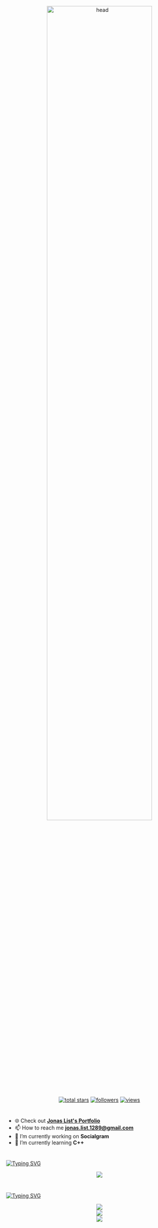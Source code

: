 <p align="center">
  <img alt="head" src="./src/img/Head2.png" width="75%" />
</p>

<!-- Social badges section -->
<p align="center">
  <a href="https://github.com/list-jonas?tab=repositories&sort=stargazers">
    <img alt="total stars" title="Total stars on GitHub" src="https://custom-icon-badges.demolab.com/github/stars/list-jonas?color=55960c&style=for-the-badge&labelColor=488207&logo=star"/></a>
  <a href="https://github.com/list-jonas?tab=followers">
    <img alt="followers" title="Follow me on Github" src="https://custom-icon-badges.demolab.com/github/followers/list-jonas?color=236ad3&labelColor=1155ba&style=for-the-badge&logo=person-add&label=Followers&logoColor=white"/></a>
  <a href="https://view-count-badge.zohan.tech/list-jonas/profile?color=6b105d&labelColor=913e96&style=for-the-badge&logo=eye&label=VISITORS&logoColor=white">
    <img alt="views" title="GitHub profile views" src="https://view-count-badge.zohan.tech/list-jonas/profile?color=6b105d&labelColor=913e96&style=for-the-badge&logo=eye&label=VISITORS&logoColor=white"/></a>
  <!--<a href="https://npmjs.com/~zo-bro-23"><img alt="downloads" title="Downloads" src="https://custom-icon-badges.demolab.com/badge/5506-custom.svg?color=%23E05D44&logo=download&logoColor=white&style=for-the-badge&labelColor=CE4630&label=DOWNLOADS"/></a> -->
</p>

#

<!-- What I do -->
- 🌐 Check out **[Jonas List's Portfolio](https://www.listjonas.com/)**
- 📫 How to reach me **jonas.list.1289@gmail.com**
- 🔭 I’m currently working on **Socialgram**
- 🌱 I’m currently learning <b>C++</b>

#

[![Typing SVG](https://readme-typing-svg.demolab.com?font=Fira+Code&weight=600&size=30&pause=1000&color=F7F7F7&random=false&width=435&lines=%F0%9F%A7%B0Languages+and+Tools)](https://git.io/typing-svg)

<!-- My skills -->
<p align="center"> 
  <img src="https://skillicons.dev/icons?i=ts,js,css,html,dart,go,py,rust,regex,docker,express,figma,git,github,githubactions,gitlab,jest,linux,mongodb,nextjs,nodejs,postgres,postman,powershell,react,replit,sqlite,mysql,stackoverflow,svg,vercel,vite,webpack,tailwind,cloudflare,discord,bots,firebase,gcp,md,,,twitter,unity,godot,java&perline=8&theme=dark" />
</p>

#

[![Typing SVG](https://readme-typing-svg.demolab.com?font=Fira+Code&weight=600&size=30&pause=1000&color=F7F7F7&random=false&width=435&lines=%F0%9F%93%8A+Stats)](https://git.io/typing-svg)

<div align="center">
  <!-- General Github stats -->
  <img src="https://github-readme-stats-steel-omega.vercel.app/api?username=list-jonas&show_icons=true&include_all_commits=true&count_private=true&cache_seconds=1800&icon_color=2d77dc&title_color=2d77dc&text_color=ffffff&bg_color=0d1117&hide_border=true" />

  <br />

  <!-- Most used programming languages -->
  <img src="https://github-readme-stats-steel-omega.vercel.app/api/top-langs/?username=list-jonas&layout=compact&icon_color=2d77dc&title_color=2d77dc&text_color=ffffff&bg_color=0d1117&hide_border=true" />

  <br />

  <!-- Streak information -->
  <img src="https://github-readme-streak-stats.herokuapp.com/?user=list-jonas&background=0d1117&currStreakNum=ffffff&sideNums=ffffff&currStreakLabel=ffffff&sideLabels=ffffff&dates=ffffff&fire=2d77dc&ring=2d77dc&locale=en&type=svg&hide_border=true&include_all_commits=true&count_private=true" />
  
  <!-- Commit snake -->
  <!-- <a href="https://github.com/list-jonas" align="center">
    <img alt="GitHub Snake Dark" src="https://githubusercontent.zohan.tech/snk.svg?user=list-jonas&repo=list-jonas&branch=output&path=github-contribution-grid-snake-dark.svg#gh-dark-mode-only" />
  </a> -->

  <!-- https://star-history.com/ -->
  <!-- <a href="https://star-history.com/#https:/&Date">
   <picture>
     <source media="(prefers-color-scheme: dark)" srcset="https://api.star-history.com/svg?repos=https:/&type=Date&theme=dark" />
     <source media="(prefers-color-scheme: light)" srcset="https://api.star-history.com/svg?repos=https:/&type=Date" />
     <img alt="Star History Chart" src="https://api.star-history.com/svg?repos=https:/&type=Date" />
   </picture>
  </a> -->
<div>
